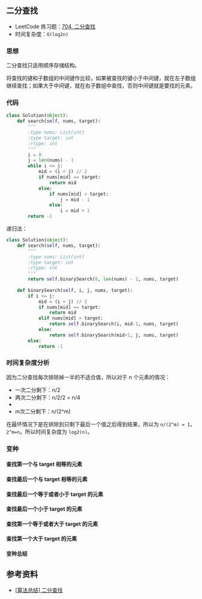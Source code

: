 ## 二分查找

- LeetCode 练习题：[704. 二分查找](https://leetcode-cn.com/problems/binary-search/)
- 时间复杂度：`O(log2n)`

### 思想

二分查找只适用顺序存储结构。

将查找的键和子数组的中间键作比较，如果被查找的键小于中间键，就在左子数组继续查找；如果大于中间键，就在右子数组中查找，否则中间键就是要找的元素。

### 代码

```python
class Solution(object):
    def search(self, nums, target):
        """
        :type nums: List[int]
        :type target: int
        :rtype: int
        """
        i = 0
        j = len(nums) - 1
        while i <= j:
            mid = (i + j) // 2
            if nums[mid] == target:
                return mid
            else:
                if nums[mid] > target:
                    j = mid - 1
                else:
                    i = mid + 1
        return -1
```

递归法：

```python
class Solution(object):
    def search(self, nums, target):
        """
        :type nums: List[int]
        :type target: int
        :rtype: int
        """
        return self.binarySearch(0, len(nums) - 1, nums, target)
     
    def binarySearch(self, i, j, nums, target):
        if i <= j:
            mid = (i + j) // 2
            if nums[mid] == target:
                return mid
            elif nums[mid] > target:
                return self.binarySearch(i, mid-1, nums, target)
            else:
                return self.binarySearch(mid+1, j, nums, target)
        else:
            return -1
```

### 时间复杂度分析

因为二分查找每次排除掉一半的不适合值，所以对于 n 个元素的情况：

- 一次二分剩下：n/2
- 两次二分剩下：n/2/2 = n/4
- 
- m次二分剩下：n/(2^m)

在最坏情况下是在排除到只剩下最后一个值之后得到结果，所以为 `n/(2^m) = 1`，`2^m=n`，所以时间复杂度为 `log2(n)`。

### 变种

#### 查找第一个与 target 相等的元素

#### 查找最后一个与 target 相等的元素

#### 查找最后一个等于或者小于 target 的元素

#### 查找最后一个小于 target 的元素

#### 查找第一个等于或者大于 target 的元素

#### 查找第一个大于 target 的元素

#### 变种总结

## 参考资料

- [[算法总结] 二分查找](https://www.jianshu.com/p/0f823fbd4d20)